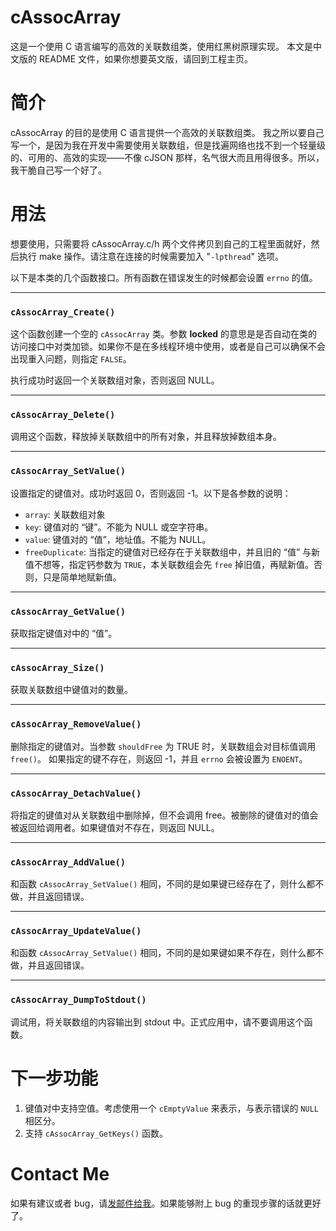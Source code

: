 # cAssocArray #

这是一个使用 C 语言编写的高效的关联数组类，使用红黑树原理实现。
本文是中文版的 README 文件，如果你想要英文版，请回到工程主页。


# 简介 #

cAssocArray 的目的是使用 C 语言提供一个高效的关联数组类。
我之所以要自己写一个，是因为我在开发中需要使用关联数组，但是找遍网络也找不到一个轻量级的、可用的、高效的实现——不像 cJSON 那样，名气很大而且用得很多。所以，我干脆自己写一个好了。

# 用法 #

想要使用，只需要将 cAssocArray.c/h 两个文件拷贝到自己的工程里面就好，然后执行 make 操作。请注意在连接的时候需要加入 "`-lpthread`" 选项。

以下是本类的几个函数接口。所有函数在错误发生的时候都会设置 `errno` 的值。

---

### `cAssocArray_Create()` ###

这个函数创建一个空的 `cAssocArray` 类。参数 **locked** 的意思是是否自动在类的访问接口中对类加锁。如果你不是在多线程环境中使用，或者是自己可以确保不会出现重入问题，则指定 `FALSE`。

执行成功时返回一个关联数组对象，否则返回 NULL。

---

### `cAssocArray_Delete()` ###

调用这个函数，释放掉关联数组中的所有对象，并且释放掉数组本身。

---

### `cAssocArray_SetValue()` ###

设置指定的键值对。成功时返回 0，否则返回 -1。以下是各参数的说明：

 - `array`: 关联数组对象
 - `key`: 键值对的 “键”。不能为 NULL 或空字符串。
 - `value`: 键值对的 “值”，地址值。不能为 NULL。
 - `freeDuplicate`: 当指定的键值对已经存在于关联数组中，并且旧的 “值” 与新值不想等，指定钙参数为 `TRUE`，本关联数组会先 `free` 掉旧值，再赋新值。否则，只是简单地赋新值。

---

### `cAssocArray_GetValue()` ###
 
获取指定键值对中的 “值”。
 
 ---
 
### `cAssocArray_Size()` ###

获取关联数组中键值对的数量。 

---
### `cAssocArray_RemoveValue()` ###

删除指定的键值对。当参数 `shouldFree` 为 TRUE 时，关联数组会对目标值调用 `free()`。
如果指定的键不存在，则返回 -1，并且 `errno` 会被设置为 `ENOENT`。



---
### `cAssocArray_DetachValue()` ###

将指定的键值对从关联数组中删除掉，但不会调用 free。被删除的键值对的值会被返回给调用者。如果键值对不存在，则返回 NULL。

---
### `cAssocArray_AddValue()` ##

和函数 `cAssocArray_SetValue()` 相同，不同的是如果键已经存在了，则什么都不做，并且返回错误。

---
### `cAssocArray_UpdateValue()` ###

和函数 `cAssocArray_SetValue()` 相同，不同的是如果键如果不存在，则什么都不做，并且返回错误。

---
### `cAssocArray_DumpToStdout()` ###

调试用，将关联数组的内容输出到 stdout 中。正式应用中，请不要调用这个函数。

# 下一步功能 #

1. 键值对中支持空值。考虑使用一个 `cEmptyValue` 来表示，与表示错误的 `NULL` 相区分。
2. 支持 `cAssocArray_GetKeys()` 函数。

# Contact Me #

如果有建议或者 bug，请[发邮件给我](mailto://laplacezhang@126.com)。如果能够附上 bug 的重现步骤的话就更好了。





